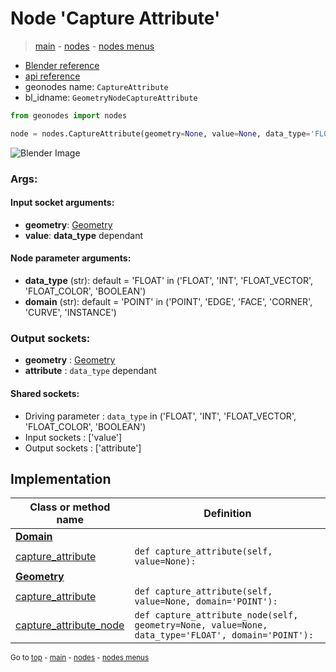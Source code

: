 # Node 'Capture Attribute'

> [main](../structure.md) - [nodes](nodes.md) - [nodes menus](nodes_menus.md)

- [Blender reference](https://docs.blender.org/manual/en/latest/modeling/geometry_nodes/attribute/capture_attribute.html)
- [api reference](https://docs.blender.org/api/current/bpy.types.GeometryNodeCaptureAttribute.html)
- geonodes name: `CaptureAttribute`
- bl_idname: `GeometryNodeCaptureAttribute`

```python
from geonodes import nodes

node = nodes.CaptureAttribute(geometry=None, value=None, data_type='FLOAT', domain='POINT')
```

![Blender Image](https://docs.blender.org/manual/en/latest/_images/node-types_GeometryNodeCaptureAttribute.webp)

### Args:

#### Input socket arguments:

- **geometry**: [Geometry](Geometry.md)
- **value**: **data_type** dependant

#### Node parameter arguments:

- **data_type** (str): default = 'FLOAT' in ('FLOAT', 'INT', 'FLOAT_VECTOR', 'FLOAT_COLOR', 'BOOLEAN')
- **domain** (str): default = 'POINT' in ('POINT', 'EDGE', 'FACE', 'CORNER', 'CURVE', 'INSTANCE')

### Output sockets:

- **geometry** : [Geometry](Geometry.md)
- **attribute** : ``data_type`` dependant

#### Shared sockets:

- Driving parameter : ``data_type`` in ('FLOAT', 'INT', 'FLOAT_VECTOR', 'FLOAT_COLOR', 'BOOLEAN')
- Input sockets  : ['value']
- Output sockets : ['attribute']
## Implementation

| Class or method name | Definition |
|----------------------|------------|
| **[Domain](Domain.md)** |
| [capture_attribute](Domain.md#capture_attribute) | `def capture_attribute(self, value=None):` |
| **[Geometry](Geometry.md)** |
| [capture_attribute](Geometry.md#capture_attribute) | `def capture_attribute(self, value=None, domain='POINT'):` |
| [capture_attribute_node](Geometry.md#capture_attribute_node) | `def capture_attribute_node(self, geometry=None, value=None, data_type='FLOAT', domain='POINT'):` |

<sub>Go to [top](#node-Capture-Attribute) - [main](../structure.md) - [nodes](nodes.md) - [nodes menus](nodes_menus.md)</sub>

